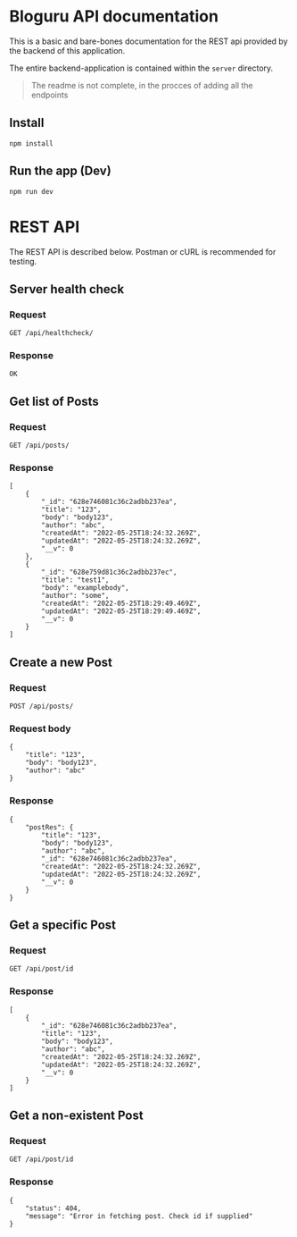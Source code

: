 # Bloguru API documentation

This is a basic and bare-bones documentation for the REST api provided by the
backend of this application.

The entire backend-application is contained within the `server` directory.

> The readme is not complete, in the procces of adding all the endpoints

## Install

    npm install

## Run the app (Dev)

    npm run dev

# REST API

The REST API is described below. Postman or cURL is recommended for testing.

## Server health check

### Request

`GET /api/healthcheck/`

### Response

    OK

## Get list of Posts

### Request

`GET /api/posts/`

### Response

    [
        {
            "_id": "628e746081c36c2adbb237ea",
            "title": "123",
            "body": "body123",
            "author": "abc",
            "createdAt": "2022-05-25T18:24:32.269Z",
            "updatedAt": "2022-05-25T18:24:32.269Z",
            "__v": 0
        },
        {
            "_id": "628e759d81c36c2adbb237ec",
            "title": "test1",
            "body": "examplebody",
            "author": "some",
            "createdAt": "2022-05-25T18:29:49.469Z",
            "updatedAt": "2022-05-25T18:29:49.469Z",
            "__v": 0
        }
    ]

## Create a new Post

### Request

`POST /api/posts/`

### Request body

    {
        "title": "123",
        "body": "body123",
        "author": "abc"
    }

### Response

    {
        "postRes": {
            "title": "123",
            "body": "body123",
            "author": "abc",
            "_id": "628e746081c36c2adbb237ea",
            "createdAt": "2022-05-25T18:24:32.269Z",
            "updatedAt": "2022-05-25T18:24:32.269Z",
            "__v": 0
        }
    }

## Get a specific Post

### Request

`GET /api/post/id`

### Response

    [
        {
            "_id": "628e746081c36c2adbb237ea",
            "title": "123",
            "body": "body123",
            "author": "abc",
            "createdAt": "2022-05-25T18:24:32.269Z",
            "updatedAt": "2022-05-25T18:24:32.269Z",
            "__v": 0
        }
    ]

## Get a non-existent Post

### Request

`GET /api/post/id`

### Response

    {
        "status": 404,
        "message": "Error in fetching post. Check id if supplied"
    }
